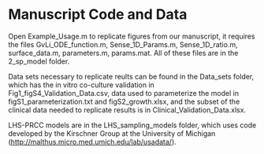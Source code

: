 # Manuscript Code and Data

Open Example_Usage.m to replicate figures from our manuscript, it requires the files GvLi_ODE_function.m, Sense_1D_Params.m, Sense_1D_ratio.m, surface_data.m, parameters.m, params.mat. All of these files are in the 2_sp_model folder.

Data sets necessary to replicate reults can be found in the Data_sets folder, which has the in vitro co-culture validation in Fig1_figS4_Validation_Data.csv, data used to parameterize the model in figS1_parameterization.txt and figS2_growth.xlsx, and the subset of the clinical data needed to replicate results is in Clinical_Validation_Data.xlsx.

LHS-PRCC models are in the LHS_sampling_models folder, which uses code developed by the Kirschner Group at the University of Michigan (http://malthus.micro.med.umich.edu/lab/usadata/).
